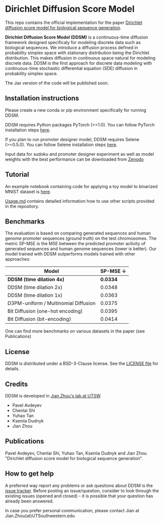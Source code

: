 Dirichlet Diffusion Score Model 
==============

This repo contains the official implementation for the paper [Dirichlet diffusion score model for biological sequence generation](https://arxiv.org/abs/2305.10699). 

**Dirichlet Diffusion Score Model (DDSM)** is a continuous-time diffusion framework designed specificaly for modeling discrete data such as biological
sequences. We introduce a diffusion process defined in probability simplex space with stationary distribution being the Dirichlet distribution. This makes diffusion in continuous space natural for modeling discrete data. DDSM is the first approach for discrete data modeling with continuous-time  stochastic differential equation (SDE) diffusion in probability simplex space.

The Jax version of the code will be published soon. 

Installation instructions
---------- 
Please create a new conda or pip environment specifically for running DDSM.  

DDSM requires Python packages PyTorch (>=1.0). You can follow PyTorch installation steps [here](https://pytorch.org/get-started/locally/). 

If you plan to run promoter designer model, DDSM requires Selene (>=0.5.0). You can follow Selene installation steps [here](https://github.com/FunctionLab/selene).

Input data for sudoku and promoter designer experiment as well as model weights with the best performance can be downloaded from [Zenodo](https://doi.org/10.5281/zenodo.7943307) 

Tutorial
---------- 
An example notebook containing code for applying a toy model to binarized MNIST dataset is [here](https://github.com/jzhoulab/ddsm/blob/main/toy_example_bin_mnist.ipynb).

[Usage.md](USAGE.md) contains detailed information how to use other scripts provided in the repository. 

Benchmarks
----------
The evaluation is based on comparing generated sequences and human genome promoter sequences (ground truth) on the test chromosomes.
The metric SP-MSE is the MSE between the predicted promoter activity of generated sequences and human genome sequences (lower is better). Our model trained with DDSM outperforms models trained with other approaches:

| Model                                 | SP-MSE $\downarrow$ |
|---------------------------------------|---------------------|
| **DDSM (time dilation 4x)**           | **0.0334**          |
| DDSM (time dilation 2x)               | 0.0348              |
| DDSM (time dilation 1x)               | 0.0363              |
| D3PM-uniform / Multinomial Diffusion  | 0.0375              |
| Bit Diffusion (one-hot encoding)      | 0.0395              |
| Bit Diffusion (bit-encoding)          | 0.0414              | 

One can find more benchmarks on various datasets in the paper (see Publications)


License
-------
DDSM is distributed under a BSD-3-Clause license. See the [LICENSE file](LICENSE) for details. 

Credits
-------
DDSM is developed in [Jian Zhou's lab at UTSW](https://zhoulab.io/).

* Pavel Avdeyev
* Chenlai Shi
* Yuhao Tan
* Kseniia Dudnyk
* Jian Zhou

Publications
------------
Pavel Avdeyev, Chenlai Shi, Yuhao Tan, Kseniia Dudnyk and Jian Zhou. "Dirichlet diffusion score model for biological sequence generation".

How to get help
---------------
A preferred way report any problems or ask questions about DDSM is the [issue tracker](https://github.com/jzhoulab/ddsm/issues). Before posting an issue/question, consider to look through the existing issues (opened and closed) - it is possible that your question has already been answered.

In case you prefer personal communication, please contact Jian at Jian.Zhou(at)UTSouthwestern.edu
